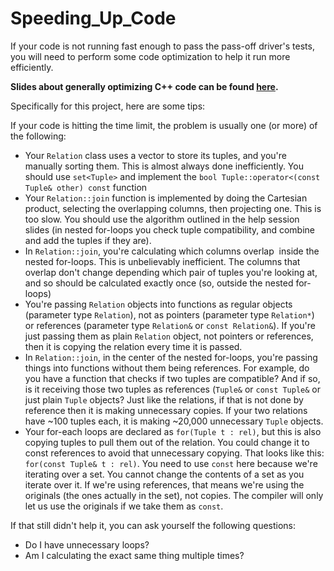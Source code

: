 # Speeding_Up_Code

If your code is not running fast enough to pass the pass-off driver's tests, you will need to perform some code optimization to help it run more efficiently.

**Slides about generally optimizing C++ code can be found [here](https://docs.google.com/presentation/d/1PFfrHA29ME65d0KEaEmszE_XT5CecSdCzOvF2Ws0uj0/edit?usp=sharing).**  
  
Specifically for this project, here are some tips:

If your code is hitting the time limit, the problem is usually one (or more) of the following:

-   Your `Relation` class uses a vector to store its tuples, and you're manually sorting them. This is almost always done inefficiently. You should use `set<Tuple>` and implement the `bool Tuple::operator<(const Tuple& other) const` function
-   Your `Relation::join` function is implemented by doing the Cartesian product, selecting the overlapping columns, then projecting one. This is too slow. You should use the algorithm outlined in the help session slides (in nested for-loops you check tuple compatibility, and combine and add the tuples if they are).
-   In `Relation::join`, you're calculating which columns overlap  inside the nested for-loops. This is unbelievably inefficient. The columns that overlap don't change depending which pair of tuples you're looking at, and so should be calculated exactly once (so, outside the nested for-loops)
-   You're passing `Relation` objects into functions as regular objects (parameter type `Relation`), not as pointers (parameter type `Relation*`) or references (parameter type `Relation&` or `const Relation&`). If you're just passing them as plain `Relation` object, not pointers or references, then it is copying the relation every time it is passed.
-   In `Relation::join`, in the center of the nested for-loops, you're passing things into functions without them being references. For example, do you have a function that checks if two tuples are compatible? And if so, is it receiving those two tuples as references (`Tuple&` or `const Tuple&` or just plain `Tuple` objects? Just like the relations, if that is not done by reference then it is making unnecessary copies. If your two relations have ~100 tuples each, it is making ~20,000 unnecessary `Tuple` objects.
-   Your for-each loops are declared as `for(Tuple t : rel)`, but this is also copying tuples to pull them out of the relation. You could change it to const references to avoid that unnecessary copying. That looks like this: `for(const Tuple& t : rel)`. You need to use `const` here because we're iterating over a set. You cannot change the contents of a set as you iterate over it. If we're using references, that means we're using the originals (the ones actually in the set), not copies. The compiler will only let us use the originals if we take them as `const`.

If that still didn't help it, you can ask yourself the following questions:

-   Do I have unnecessary loops?
-   Am I calculating the exact same thing multiple times?